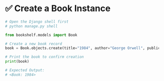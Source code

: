 <!-- # Create a Book instance
from bookshelf.models import Book
book = Book.objects.create(title="1984", author="George Orwell", publication_year=1949)

# Output: Book object created with ID, e.g., <Book: 1984>
print(book) -->

# ✅ Create a Book Instance

```python
# Open the Django shell first
# python manage.py shell

from bookshelf.models import Book

# Create a new book record
book = Book.objects.create(title="1984", author="George Orwell", publication_year=1949)

# Print the book to confirm creation
print(book)

# Expected Output:
# <Book: 1984>

